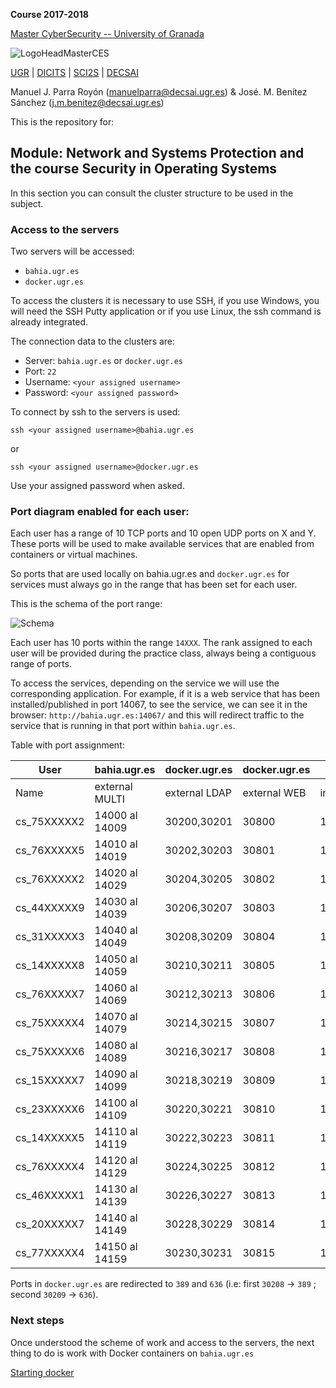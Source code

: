 **Course 2017-2018**

[Master CyberSecurity -- University of Granada](http://ucys.ugr.es/master-propio-en-ciberseguridad/)

![LogoHeadMasterCES](https://sites.google.com/site/manuparra/home/logo_master_ciber.png)


[UGR](http://www.ugr.es) | [DICITS](http://dicits.ugr.es) | [SCI2S](http://sci2s.ugr.es) | [DECSAI](http://decsai.ugr.es)

Manuel J. Parra Royón (manuelparra@decsai.ugr.es) & José. M. Benítez Sánchez (j.m.benitez@decsai.ugr.es)


This is the repository for:

## Module: Network and Systems Protection and the course Security in Operating Systems

In this section you can consult the cluster structure to be used in the subject.

### Access to the servers

Two servers will be accessed:

- ```bahia.ugr.es```
- ```docker.ugr.es```

To access the clusters it is necessary to use SSH, if you use Windows, you will need the SSH Putty application or if you use Linux, the ssh command is already integrated.

The connection data to the clusters are:

- Server: ```bahia.ugr.es```   or    ```docker.ugr.es```
- Port: ```22```
- Username: ```<your assigned username>```
- Password: ```<your assigned password>```


To connect by ssh to the servers is used:

```ssh <your assigned username>@bahia.ugr.es```

or 

```ssh <your assigned username>@docker.ugr.es```

Use your assigned password when asked.


### Port diagram enabled for each user:

Each user has a range of 10 TCP ports and 10 open UDP ports on X and Y. These ports will be used to make available services that are enabled from containers or virtual machines.

So ports that are used locally on bahia.ugr.es and ```docker.ugr.es``` for services must always go in the range that has been set for each user.

This is the schema of the port range:

![Schema](https://github.com/DiCITS/MasterCiberSeguridad/blob/master/extras/images/schema2.png?raw=true)

Each user has 10 ports within the range ```14XXX```. The rank assigned to each user will be provided during the practice class, always being a contiguous range of ports.

To access the services, depending on the service we will use the corresponding application. For example, if it is a web service that has been installed/published in port 14067, to see the service, we can see it in the browser: ```http://bahia.ugr.es:14067/``` and this will redirect traffic to the service that is running in that port within ```bahia.ugr.es```.

Table with port assignment:

| 	User      |  bahia.ugr.es   |   docker.ugr.es | docker.ugr.es | docker.ugr.es  |
|-------------|-----------------|-----------------|---------------|----------------|
| 	Name      |  external MULTI |   external LDAP | external WEB  | internal WEB IP|
| cs_75XXXXX2 |  14000 al 14009	| 	30200,30201   | 30800         | 192.168.10.161 |
| cs_76XXXXX5 |  14010 al 14019	| 	30202,30203   | 30801         | 192.168.10.162 |
| cs_76XXXXX2 |  14020 al 14029	| 	30204,30205   | 30802         | 192.168.10.163 |
| cs_44XXXXX9 |  14030 al 14039	| 	30206,30207   | 30803         | 192.168.10.165 |
| cs_31XXXXX3 |  14040 al 14049	| 	30208,30209   | 30804         | 192.168.10.166 |
| cs_14XXXXX8 |  14050 al 14059	| 	30210,30211   | 30805         | 192.168.10.167 |
| cs_76XXXXX7 |  14060 al 14069	| 	30212,30213   | 30806         | 192.168.10.168 |
| cs_75XXXXX4 |  14070 al 14079	| 	30214,30215   | 30807         | 192.168.10.169 |
| cs_75XXXXX6 |  14080 al 14089	| 	30216,30217   | 30808         | 192.168.10.170 |
| cs_15XXXXX7 |  14090 al 14099	| 	30218,30219   | 30809         | 192.168.10.171 |
| cs_23XXXXX6 |  14100 al 14109	| 	30220,30221   | 30810         | 192.168.10.172 |
| cs_14XXXXX5 |  14110 al 14119	| 	30222,30223   | 30811         | 192.168.10.173 |
| cs_76XXXXX4 |  14120 al 14129	| 	30224,30225   | 30812         | 192.168.10.174 |
| cs_46XXXXX1 |  14130 al 14139	| 	30226,30227   | 30813         | 192.168.10.175 |
| cs_20XXXXX7 |  14140 al 14149	| 	30228,30229   | 30814         | 192.168.10.176 |
| cs_77XXXXX4 |  14150 al 14159	| 	30230,30231   | 30815         | 192.168.10.177 |

Ports in ```docker.ugr.es```  are redirected to ```389``` and ```636``` (i.e: first ```30208``` -> ```389``` ; second ```30209``` -> ```636```).


### Next steps

Once understood the scheme of work and access to the servers, the next thing to do is work with Docker containers on ```bahia.ugr.es```

[Starting docker](../Docker/starting_docker.md)



